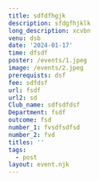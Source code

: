 ```yaml
---
title: sdfdfhgjk
description: sfdgfhjklk
long_description: xcvbn
venu: dsb
date: '2024-01-17'
time: dfsdf
poster: /events/1.jpeg
image: /events/2.jpeg
prerequists: dsf
fee: sdfdsf
url: fsdf
url2: sd
Club_name: sdfsdfdsf
Department: fsdf
outcome: fsd
number_1: fvsdfsdfsd
number_2: fvd
titles: ''
tags:
  - post
layout: event.njk
---
```



